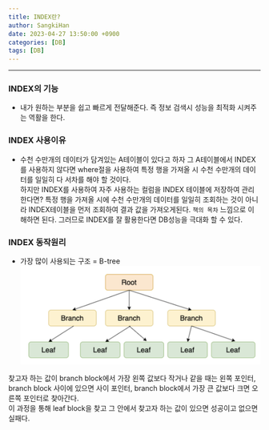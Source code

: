 ```yaml
---
title: INDEX란?
author: SangkiHan
date: 2023-04-27 13:50:00 +0900
categories: [DB]
tags: [DB]
---
```


------------

### INDEX의 기능
-   내가 원하는 부분을 쉽고 빠르게 전달해준다. 즉 정보 검색시 성능을 최적화 시켜주는 역활을 한다.

### INDEX 사용이유
-   수천 수만개의 데이터가 담겨있는 A테이블이 있다고 하자 그 A테이블에서 INDEX를 사용하지 않다면 where절을 사용하여 특정 행을 가져올 시 수천 수만개의 데이터를 일일히 다 서차를 해야 할 것이다.  
하지만 INDEX를 사용하여 자주 사용하는 컬럼을 INDEX 테이블에 저장하여 관리한다면? 특정 행을 가져올 시에 수천 수만개의 데이터를 일일히 조회하는 것이 아니라 INDEX테이블을 먼저 조회하여 결과 값을 가져오게된다. ````책의 목차```` 느낌으로 이해하면 된다. 그러므로 INDEX를 잘 활용한다면 DB성능을 극대화 할 수 있다.

### INDEX 동작원리 

-   가장 많이 사용되는 구조 = B-tree
![B-tree](/assets/img/post/2023-04-19-db-index/btree.png)

찾고자 하는 값이 branch block에서 가장 왼쪽 값보다 작거나 같을 때는 왼쪽 포인터, branch block 사이에 있으면 사이 포인터, branch block에서 가장 큰 값보다 크면 오른쪽 포인터로 찾아간다.  
이 과정을 통해 leaf block을 찾고 그 안에서 찾고자 하는 값이 있으면 성공이고 없으면 실패다.